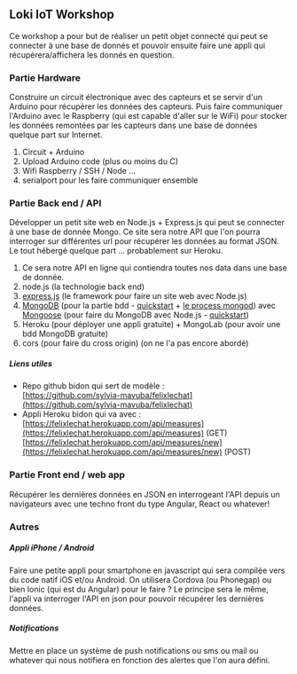 ## Loki IoT Workshop

Ce workshop a pour but de réaliser un petit objet connecté qui peut se connecter à une base de donnés et pouvoir ensuite faire une appli qui récupérera/affichera les donnés en question.

### Partie Hardware

Construire un circuit électronique avec des capteurs et se servir d'un Arduino pour récupérer les données des capteurs. Puis faire communiquer l'Arduino avec le Raspberry (qui est capable d'aller sur le WiFi) pour stocker les données remontées par les capteurs dans une base de données quelque part sur Internet.

1. Circuit + Arduino
2. Upload Arduino code (plus ou moins du C)
3. Wifi Raspberry / SSH / Node …
4. serialport pour les faire communiquer ensemble


### Partie Back end / API

Développer un petit site web en Node.js + Express.js qui peut se connecter à une base de donnée Mongo. Ce site sera notre API que l'on pourra interroger sur différentes url pour récupérer les données au format JSON. Le tout hébergé quelque part … probablement sur Heroku.

1. Ce sera notre API en ligne qui contiendra toutes nos data dans une base de donnée.
2. node.js (la technologie back end)
3. [express.js](http://expressjs.com/) (le framework pour faire un site web avec Node.js)
4. [MongoDB](https://www.mongodb.com/) (pour la partie bdd - [quickstart](https://docs.mongodb.com/manual/crud/) + [le process mongod](https://docs.mongodb.com/master/tutorial/manage-mongodb-processes/)) avec [Mongoose](http://mongoosejs.com/) (pour faire du MongoDB avec Node.js - [quickstart](http://mongoosejs.com/docs/index.html))
5. Heroku (pour déployer une appli gratuite) + MongoLab (pour avoir une bdd MongoDB gratuite)
6. cors (pour faire du cross origin) (on ne l'a pas encore abordé)

##### Liens utiles
* Repo github bidon qui sert de modèle :  
[https://github.com/sylvia-mavuba/felixlechat](https://github.com/sylvia-mavuba/felixlechat)
* Appli Heroku bidon qui va avec :  
[https://felixlechat.herokuapp.com/api/measures](https://felixlechat.herokuapp.com/api/measures) (GET)  
[https://felixlechat.herokuapp.com/api/measures/new](https://felixlechat.herokuapp.com/api/measures/new) (POST)



### Partie Front end / web app
Récupérer les dernières données en JSON en interrogeant l'API depuis un navigateurs avec une techno front du type Angular, React ou whatever!


### Autres

##### Appli iPhone / Android
Faire une petite appli pour smartphone en javascript qui sera compilée vers du code natif iOS et/ou Android. On utilisera Cordova (ou Phonegap) ou bien Ionic (qui est du Angular) pour le faire ?
Le principe sera le même, l'appli va interroger l'API en json pour pouvoir récupérer les dernières données.

##### Notifications
Mettre en place un système de push notifications ou sms ou mail ou whatever qui nous notifiera en fonction des alertes que l'on aura défini.
